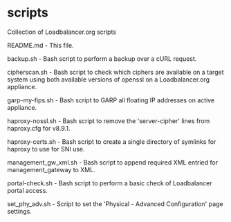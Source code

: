 # scripts
Collection of Loadbalancer.org scripts

README.md - This file.

backup.sh - Bash script to perform a backup over a cURL request.

cipherscan.sh - Bash script to check which ciphers are available on a target system using both available versions of openssl on a Loadbalancer.org appliance.

garp-my-fips.sh - Bash script to GARP all floating IP addresses on active appliance.

haproxy-nossl.sh - Bash script to remove the 'server-cipher' lines from haproxy.cfg for v8.9.1.

haproxy-certs.sh - Bash script to create a single directory of symlinks for haproxy to use for SNI use.

management_gw_xml.sh - Bash script to append required XML entried for management_gateway to XML.

portal-check.sh - Bash script to perform a basic check of Loadbalancer portal access.

set_phy_adv.sh - Script to set the 'Physical - Advanced Configuration' page settings.

